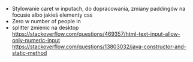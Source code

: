 - Stylowanie caret w inputach, do dopracowania, zmiany paddingów na focusie albo jakieś elementy css
- Zero w number of people in
- splitter zmienic na desktop
  https://stackoverflow.com/questions/469357/html-text-input-allow-only-numeric-input
  https://stackoverflow.com/questions/13803032/java-constructor-and-static-method
